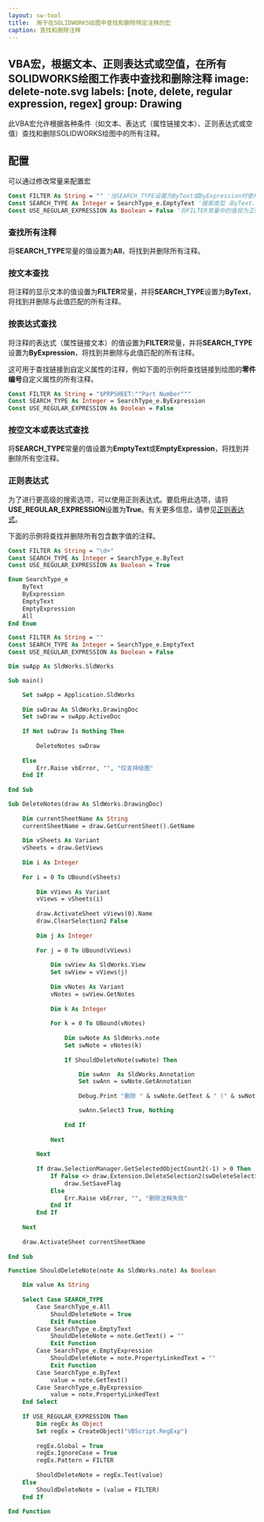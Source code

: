 ```yaml
---
layout: sw-tool
title:  用于在SOLIDWORKS绘图中查找和删除特定注释的宏
caption: 查找和删除注释
---
```

 VBA宏，根据文本、正则表达式或空值，在所有SOLIDWORKS绘图工作表中查找和删除注释
image: delete-note.svg
labels: [note, delete, regular expression, regex]
group: Drawing
---
此VBA宏允许根据各种条件（如文本、表达式（属性链接文本）、正则表达式或空值）查找和删除SOLIDWORKS绘图中的所有注释。

## 配置

可以通过修改常量来配置宏

~~~ vb
Const FILTER As String = "" '当SEARCH_TYPE设置为ByText或ByExpression时使用的过滤器
Const SEARCH_TYPE As Integer = SearchType_e.EmptyText '搜索类型（ByText、ByExpression、EmptyText、EmptyExpression、All）
Const USE_REGULAR_EXPRESSION As Boolean = False '将FILTER常量中的值视为正则表达式时设置为True
~~~

### 查找所有注释

将**SEARCH_TYPE**常量的值设置为**All**，将找到并删除所有注释。

### 按文本查找

将注释的显示文本的值设置为**FILTER**常量，并将**SEARCH_TYPE**设置为**ByText**，将找到并删除与此值匹配的所有注释。

### 按表达式查找

将注释的表达式（属性链接文本）的值设置为**FILTER**常量，并将**SEARCH_TYPE**设置为**ByExpression**，将找到并删除与此值匹配的所有注释。

这可用于查找链接到自定义属性的注释，例如下面的示例将查找链接到绘图的**零件编号**自定义属性的所有注释。

~~~ vb
Const FILTER As String = "$PRPSHEET:""Part Number"""
Const SEARCH_TYPE As Integer = SearchType_e.ByExpression
Const USE_REGULAR_EXPRESSION As Boolean = False
~~~

### 按空文本或表达式查找

将**SEARCH_TYPE**常量的值设置为**EmptyText**或**EmptyExpression**，将找到并删除所有空注释。

### 正则表达式

为了进行更高级的搜索选项，可以使用正则表达式。要启用此选项，请将**USE_REGULAR_EXPRESSION**设置为**True**。有关更多信息，请参见[正则表达式](https://docs.microsoft.com/zh-cn/dotnet/standard/base-types/the-regular-expression-object-model)。

下面的示例将查找并删除所有包含数字值的注释。

~~~ vb
Const FILTER As String = "\d+"
Const SEARCH_TYPE As Integer = SearchType_e.ByText
Const USE_REGULAR_EXPRESSION As Boolean = True
~~~

~~~ vb
Enum SearchType_e
    ByText
    ByExpression
    EmptyText
    EmptyExpression
    All
End Enum

Const FILTER As String = ""
Const SEARCH_TYPE As Integer = SearchType_e.EmptyText
Const USE_REGULAR_EXPRESSION As Boolean = False

Dim swApp As SldWorks.SldWorks

Sub main()

    Set swApp = Application.SldWorks
    
    Dim swDraw As SldWorks.DrawingDoc
    Set swDraw = swApp.ActiveDoc
    
    If Not swDraw Is Nothing Then
           
        DeleteNotes swDraw
        
    Else
        Err.Raise vbError, "", "仅支持绘图"
    End If
    
End Sub

Sub DeleteNotes(draw As SldWorks.DrawingDoc)
    
    Dim currentSheetName As String
    currentSheetName = draw.GetCurrentSheet().GetName
    
    Dim vSheets As Variant
    vSheets = draw.GetViews
    
    Dim i As Integer
        
    For i = 0 To UBound(vSheets)
        
        Dim vViews As Variant
        vViews = vSheets(i)
        
        draw.ActivateSheet vViews(0).Name
        draw.ClearSelection2 False
        
        Dim j As Integer
        
        For j = 0 To UBound(vViews)
                
            Dim swView As SldWorks.View
            Set swView = vViews(j)
            
            Dim vNotes As Variant
            vNotes = swView.GetNotes
            
            Dim k As Integer
            
            For k = 0 To UBound(vNotes)
                
                Dim swNote As SldWorks.note
                Set swNote = vNotes(k)
                
                If ShouldDeleteNote(swNote) Then

                    Dim swAnn  As SldWorks.Annotation
                    Set swAnn = swNote.GetAnnotation
                    
                    Debug.Print "删除 " & swNote.GetText & " (" & swNote.PropertyLinkedText & ")"

                    swAnn.Select3 True, Nothing
                    
                End If
                
            Next
            
        Next
        
        If draw.SelectionManager.GetSelectedObjectCount2(-1) > 0 Then
            If False <> draw.Extension.DeleteSelection2(swDeleteSelectionOptions_e.swDelete_Absorbed) Then
                draw.SetSaveFlag
            Else
                Err.Raise vbError, "", "删除注释失败"
            End If
        End If
        
    Next
    
    draw.ActivateSheet currentSheetName
    
End Sub

Function ShouldDeleteNote(note As SldWorks.note) As Boolean

    Dim value As String
    
    Select Case SEARCH_TYPE
        Case SearchType_e.All
            ShouldDeleteNote = True
            Exit Function
        Case SearchType_e.EmptyText
            ShouldDeleteNote = note.GetText() = ""
            Exit Function
        Case SearchType_e.EmptyExpression
            ShouldDeleteNote = note.PropertyLinkedText = ""
            Exit Function
        Case SearchType_e.ByText
            value = note.GetText()
        Case SearchType_e.ByExpression
            value = note.PropertyLinkedText
    End Select
        
    If USE_REGULAR_EXPRESSION Then
        Dim regEx As Object
        Set regEx = CreateObject("VBScript.RegExp")
        
        regEx.Global = True
        regEx.IgnoreCase = True
        regEx.Pattern = FILTER
        
        ShouldDeleteNote = regEx.Test(value)
    Else
        ShouldDeleteNote = (value = FILTER)
    End If
    
End Function
~~~